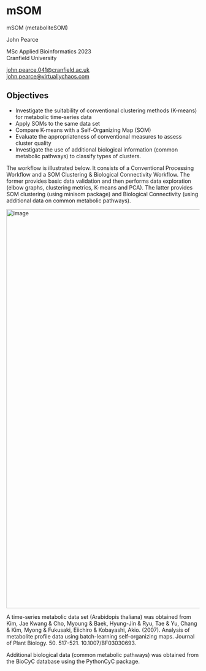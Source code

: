 # mSOM
mSOM (metaboliteSOM)

John Pearce

MSc Applied Bioinformatics 2023  
Cranfield University

john.pearce.041@cranfield.ac.uk  
john.pearce@virtuallychaos.com  

## Objectives
* Investigate the suitability of conventional clustering methods (K-means) for metabolic time-series data
* Apply SOMs to the same data set
* Compare K-means with a Self-Organizing Map (SOM)
* Evaluate the appropriateness of conventional measures to assess cluster quality
* Investigate the use of additional biological information (common metabolic pathways) to classify types of clusters.

The workflow is illustrated below. It consists of a Conventional Processing Workflow and a SOM Clustering & Biological Connectivity Workflow. The former provides basic data validation and then performs data exploration (elbow graphs, clustering metrics, K-means and PCA). The latter provides SOM clustering (using minisom package) and Biological Connectivity (using additional data on common metabolic pathways).

<img width="1041" alt="image" src="https://github.com/jp-cranfield/mSOM/assets/127055199/7b5bdee6-9150-4964-85e7-27c7e1055d26">

A time-series metabolic data set (Arabidopis thaliana) was obtained from Kim, Jae Kwang & Cho, Myoung & Baek, Hyung-Jin & Ryu, Tae & Yu, Chang & Kim, Myong & Fukusaki, Eiichiro & Kobayashi, Akio. (2007). Analysis of metabolite profile data using batch-learning self-organizing maps. Journal of Plant Biology. 50. 517-521. 10.1007/BF03030693. 

Additional biological data (common metabolic pathways) was obtained from the BioCyC database using the PythonCyC package.

